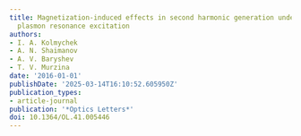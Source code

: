 ```yaml
---
title: Magnetization-induced effects in second harmonic generation under the lattice
  plasmon resonance excitation
authors:
- I. A. Kolmychek
- A. N. Shaimanov
- A. V. Baryshev
- T. V. Murzina
date: '2016-01-01'
publishDate: '2025-03-14T16:10:52.605950Z'
publication_types:
- article-journal
publication: '*Optics Letters*'
doi: 10.1364/OL.41.005446
---
```

